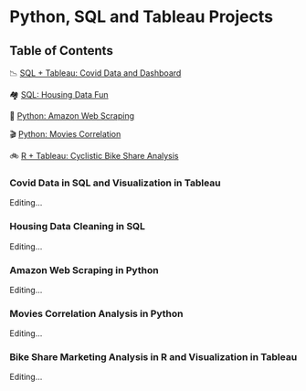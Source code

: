 # Python, SQL and Tableau Projects


## Table of Contents
📉 [SQL + Tableau: Covid Data and Dashboard](#covid-data-in-sql-and-visualization-in-tableau)

🏘  [SQL: Housing Data Fun](#housing-data-cleaning-in-sql)

🛒 [Python: Amazon Web Scraping](#amazon-web-scraping-in-python)

🎬 [Python: Movies Correlation](#amazon-web-scraping-in-python)

🚲 [R + Tableau: Cyclistic Bike Share Analysis](#cyclistic-bike-share-analysis)


### Covid Data in SQL and Visualization in Tableau

Editing...

### Housing Data Cleaning in SQL

Editing...

### Amazon Web Scraping in Python

Editing...

### Movies Correlation Analysis in Python

Editing...

### Bike Share Marketing Analysis in R and Visualization in Tableau

Editing...
